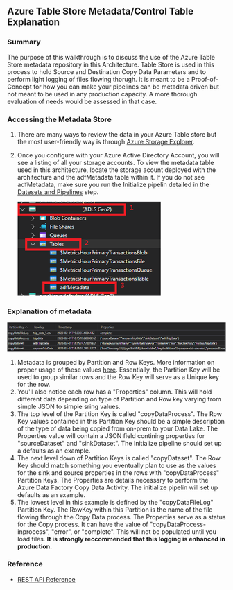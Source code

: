## Azure Table Store Metadata/Control Table Explanation
### Summary
The purpose of this walkthrough is to discuss the use of the Azure Table Store metadata repository in this Architecture. Table Store is used in this process to hold Source and Destination Copy Data Parameters and to perform light logging of files flowing thorugh. It is meant to be a Proof-of-Concept for how you can make your pipelines can be metadata driven but not meant to be used in any production capacity. A more thorough evaluation of needs would be assessed in that case.

### Accessing the Metadata Store
1) There are many ways to review the data in your Azure Table store but the most user-friendly way is through [Azure Storage Explorer](https://azure.microsoft.com/en-us/products/storage/storage-explorer/).
2) Once you configure with your Azure Active Directory Account, you will see a listing of all your storage accounts. To view the metadata table used in this architecture, locate the storage acount deployed with the architecture and the adfMetadata table within it. If you do not see adfMetadata, make sure you run the Initialize pipelin detailed in the [Datesets and Pipelines](../adf/datasetsPipelines.md) step.

    ![](./images/tableStore01.png)

### Explanation of metadata 
![](./images/tableStore02.png)
1) Metadata is grouped by Partition and Row Keys. More information on proper usage of these values [here](https://learn.microsoft.com/en-us/azure/architecture/best-practices/data-partitioning-strategies#partitioning-azure-table-storage). Essentially, the Partition Key will be used to group similar rows and the Row Key will serve as a Unique key for the row.
2) You'll also notice each row has a "Properties" column. This will hold different data depending on type of Partition and Row key varying from simple JSON to simple sring values.
3) The top level of the Partition Key is called "copyDataProcess". The Row Key values contained in this Partition Key should be a simple description of the type of data being copied from on-prem to your Data Lake. The Properties value will contain a JSON field contining properties for "sourceDataset" and "sinkDataset". The Initialize pipeline should set up a defaults as an example.
4) The next level down of Partition Keys is called "copyDataset". The Row Key should match something you eventually plan to use as the values for the sink and source properties in the rows with "copyDataProcess" Partition Keys. The Properties are details necessary to perform the Azure Data Factory Copy Data Activity. The initialize pipelin will set up defaults as an example.
5) The lowest level in this example is defined by the "copyDataFileLog" Partition Key. The RowKey within this Partition is the name of the file flowing through the Copy Data process. The Properties serve as a status for the Copy process. It can have the value of "copyDataProcess-inprocess", "error", or "complete". This will not be populated until you load files. **It is strongly reccommended that this logging is enhanced in production.**

### Reference 
- [REST API Reference](https://learn.microsoft.com/en-us/rest/api/storageservices/table-service-rest-api)

